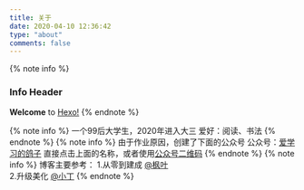 ```yaml
---
title: 关于
date: 2020-04-10 12:36:42
type: "about"
comments: false
---
```


{% note info %}
### Info Header
**Welcome** to [Hexo!](https://hexo.io)
{% endnote %}

{% note info %}
一个99后大学生，2020年进入大三
爱好：阅读、书法
{% endnote %}
{% note info %}
由于作业原因，创建了下面的公众号
公众号：[爱学习的鸽子](https://mp.weixin.qq.com/mp/profile_ext?action=home&__biz=MzI5NDM1MjcyMw==)
直接点击上面的名称，或者使用[公众号二维码](https://cdn.jsdelivr.net/gh/pengqi/img//pictures/20200708162812.jpg)
{% endnote %}
{% note info %}
博客主要参考：
1.从零到建成 [@枫叶](zhuanlan.zhihu.com/p/102592286)  
2.升级美化 [@小丁](https://tding.top/archives/2bd6d82.html)
{% endnote %}     





